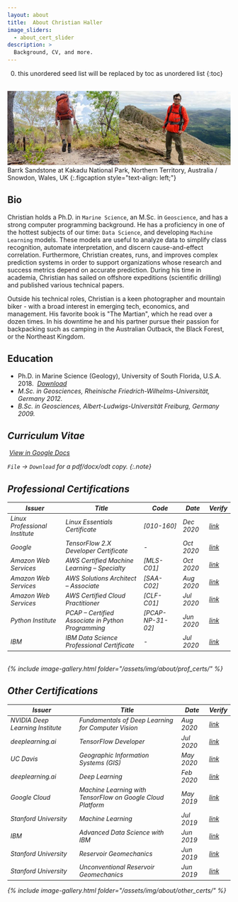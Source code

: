 ```yaml
---
layout: about
title:  About Christian Haller
image_sliders:
  - about_cert_slider
description: >
  Background, CV, and more.
---
```



0. this unordered seed list will be replaced by toc as unordered list
{:toc}


<br>
<img src="/assets/img/about/about.jpg" alt="Christian Haller about"><br>
Barrk Sandstone at Kakadu National Park, Northern Territory, Australia / Snowdon, Wales, UK
{:.figcaption style="text-align: left;"}


## Bio

Christian holds a Ph.D. in `Marine Science`, an M.Sc. in `Geoscience`, and has a strong computer programming background.
He has a proficiency in one of the hottest subjects of our time: `Data Science`, and developing `Machine Learning` models.
These models are useful to analyze data to simplify class recognition, automate interpretation, and discern cause-and-effect correlation.
Furthermore, Christian creates, runs, and improves complex prediction systems in order to support organizations whose research and success metrics depend on accurate prediction.
During his time in academia, Christian has sailed on offshore expeditions (scientific drilling) and published various technical papers.

Outside his technical roles, Christian is a keen photographer and mountain biker - with a broad interest in emerging tech, economics, and management.
His favorite book is "The Martian", which he read over a dozen times.
In his downtime he and his partner pursue their passion for backpacking such as camping in the Australian Outback, the Black Forest, or the Northeast Kingdom.


## Education

* Ph.D. in Marine Science (Geology), University of South Florida, U.S.A. 2018. <i class="icomoon icon-file-pdf">&nbsp;<a href="https://scholarcommons.usf.edu/etd/7627/" target="_blank">Download</a>
* M.Sc. in Geosciences, Rheinische Friedrich-Wilhelms-Universität, Germany 2012.
* B.Sc. in Geosciences, Albert-Ludwigs-Universität Freiburg, Germany 2009.

## Curriculum Vitae

<i class="icomoon icon-cv-b"></i>&nbsp;<a href="https://docs.google.com/document/d/1CDO0WQcwpnmia_fosRdELAl8MzRlk_RM6tQMCr5ra50/edit?usp=sharing" target="_blank">View in Google Docs</a>

`File` -> `Download` for a pdf/docx/odt copy.
{:.note}
<br>

## Professional Certifications

| Issuer                       | Title                                            | Code            | Date      | Verify        |
|------------------------------|--------------------------------------------------|-----------------|-----------|---------------|
| Linux Professional Institute | Linux Essentials Certificate                     | [010-160]       | Dec 2020  | <a href="https://lpi.org/v/LPI000469105/5vc355v5f2" target="_blank">link</a> |
| Google                       | TensorFlow 2.X Developer Certificate             | -               | Oct 2020  | <a href="https://www.credential.net/6ad51867-2c56-4631-97bb-3ccc76f1a34f" target="_blank">link</a> |
| Amazon Web Services          | AWS Certified Machine Learning – Specialty       | [MLS-C01]       | Oct 2020  | <a href="https://www.youracclaim.com/badges/6f202410-e310-4e03-a554-d52af5c294c3/public_url" target="_blank">link</a> |
| Amazon Web Services          | AWS Solutions Architect – Associate              | [SAA-C02]       | Aug 2020  | <a href="https://www.youracclaim.com/badges/2a6c62c1-d6f6-4873-a0fb-1ae773029869/public_url" target="_blank">link</a> |
| Amazon Web Services          | AWS Certified Cloud Practitioner                 | [CLF-C01]       | Jul 2020  | <a href="https://www.youracclaim.com/badges/510a55f6-76c3-4d43-bcc4-2aedac93c856/public_url" target="_blank">link</a> |
| Python Institute             | PCAP – Certified Associate in Python Programming | [PCAP-NP-31-02] | Jun 2020  | <a href="https://www.youracclaim.com/badges/a9cac248-91a2-443b-947c-09976e4cb097/public_url" target="_blank">link</a> |
| IBM                          | IBM Data Science Professional Certificate        | -               | Jul 2020  | <a href="https://www.youracclaim.com/badges/5e6ddd35-e1fd-4a9d-9225-1f80b21410c3/public_url" target="_blank">link</a> |

<br>
{% include image-gallery.html folder="/assets/img/about/prof_certs/" %}

## Other Certifications

| Issuer                        | Title                                                       | Date      | Verify        |
|------------------------------ |-------------------------------------------------------------|-----------|---------------|
| NVIDIA Deep Learning Institute| Fundamentals of Deep Learning for Computer Vision           | Aug 2020  | <a href="https://courses.nvidia.com/certificates/e1614b616bf34e0da50fe3d9dcc1add3" target="_blank">link</a> |
| deeplearning.ai               | TensorFlow Developer                                        | Jul 2020  | <a href="https://coursera.org/share/7d61540ebcff08e2811403629ae21cf3" target="_blank">link</a> |
| UC Davis                      | Geographic Information Systems (GIS)                        | May 2020  | <a href="https://coursera.org/share/6c1ebdc14f7c7a06273023705a1c58c2" target="_blank">link</a> |
| deeplearning.ai               | Deep Learning                                               | Feb 2020  | <a href="https://coursera.org/share/cb2956aa6a06275bc7351386825d41a5" target="_blank">link</a> |
| Google Cloud                  | Machine Learning with TensorFlow on Google Cloud Platform   | May 2019  | <a href="https://coursera.org/share/0f671c861567a82a62445ba892c5d655" target="_blank">link</a> |
| Stanford University           | Machine Learning                                            | Jul 2019  | <a href="https://coursera.org/share/8125f8a12b34b4dd582186b6778d1681" target="_blank">link</a> |
| IBM                           | Advanced Data Science with IBM                              | Jun 2019  | <a href="https://coursera.org/share/d711920563faf2483c06ce04f1cc4c37" target="_blank">link</a> |
| Stanford University           | Reservoir Geomechanics                                      | Jun 2019  | <a href="https://github.com/ChristianHallerX/Certificates/blob/master/CHaller%20-%20Stanford%20Reservoir%20Geomechanics.pdf" target="_blank">link</a> |
| Stanford University           | Unconventional Reservoir Geomechanics                       | Jun 2019  | <a href="https://github.com/ChristianHallerX/Certificates/blob/master/CHaller%20-%20Stanford%20Unconventional%20Reservoir%20Geomechanics.pdf" target="_blank">link</a> |


{% include image-gallery.html folder="/assets/img/about/other_certs/" %}
